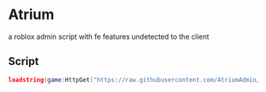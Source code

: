 # Atrium
a roblox admin script with fe features undetected to the client

## Script
```lua
loadstring(game:HttpGet("https://raw.githubusercontent.com/AtriumAdmin/Atrium/main/main.lua"))();
```
